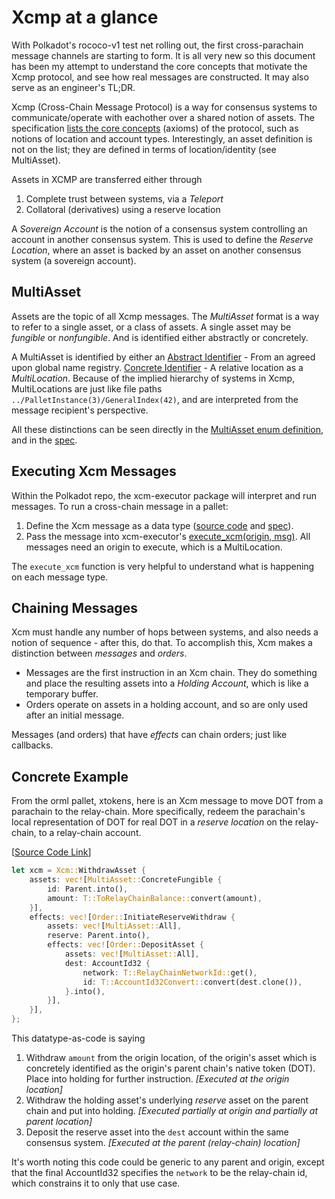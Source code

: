 # Xcmp at a glance
With Polkadot's rococo-v1 test net rolling out, the first cross-parachain message channels are starting to form. It is all very new so this document has been my attempt to understand the core concepts that motivate the Xcmp protocol, and see how real messages are constructed. It may also serve as an engineer's TL;DR.

Xcmp (Cross-Chain Message Protocol) is a way for consensus systems to communicate/operate with eachother over a shared notion of assets. The specification [lists the core concepts](https://github.com/paritytech/xcm-format#definitions) (axioms) of the protocol, such as notions of location and account types. Interestingly, an asset definition is not on the list; they are defined in terms of location/identity (see MultiAsset).

Assets in XCMP are transferred either through
1. Complete trust between systems, via a *Teleport*
2. Collatoral (derivatives) using a reserve location

A *Sovereign Account* is the notion of a consensus system controlling an account in another consensus system. This is used to define the *Reserve Location*, where an asset is backed by an asset on another consensus system (a sovereign account).

## MultiAsset
Assets are the topic of all Xcmp messages. The *MultiAsset* format is a way to refer to a single asset, or a class of assets. A single asset may be *fungible* or *nonfungible*. And is identified either abstractly or concretely.

A MultiAsset is identified by either an
[Abstract Identifier](https://github.com/paritytech/xcm-format#abstract-identifiers) - From an agreed upon global name registry.
[Concrete Identifier](https://github.com/paritytech/xcm-format#concrete-identifiers) - A relative location as a *MultiLocation*. Because of the implied hierarchy of systems in Xcmp, MultiLocations are just like file paths `../PalletInstance(3)/GeneralIndex(42)`, and are interpreted from the message recipient's perspective.

All these distinctions can be seen directly in the [MultiAsset enum definition](https://github.com/paritytech/polkadot/blob/8daf974142f1a29624e6598ccb167c0d238f7134/xcm/src/v0/multi_asset.rs#L108), and in the [spec](https://github.com/paritytech/xcm-format#format).

## Executing Xcm Messages
Within the Polkadot repo, the xcm-executor package will interpret and run messages. To run a cross-chain message in a pallet:
1. Define the Xcm message as a data type ([source code](https://github.com/paritytech/polkadot/blob/8daf974142f1a29624e6598ccb167c0d238f7134/xcm/src/v0/mod.rs#L64) and [spec](https://github.com/paritytech/xcm-format#xcm-message-types)).
2. Pass the message into xcm-executor's [execute_xcm(origin, msg)](https://github.com/paritytech/polkadot/blob/10b0d793302d20e8fbe78b13d5be4d662380ae72/xcm/xcm-executor/src/lib.rs#L38). All messages need an origin to execute, which is a MultiLocation.

The `execute_xcm` function is very helpful to understand what is happening on each message type.

## Chaining Messages
Xcm must handle any number of hops between systems, and also needs a notion of sequence - after this, do that. To accomplish this, Xcm makes a distinction between *messages* and *orders*.
* Messages are the first instruction in an Xcm chain. They do something and place the resulting assets into a *Holding Account*, which is like a temporary buffer.
* Orders operate on assets in a holding account, and so are only used after an initial message.

Messages (and orders) that have *effects* can chain orders; just like callbacks.

## Concrete Example
From the orml pallet, xtokens, here is an Xcm message to move DOT from a parachain to the relay-chain. More specifically, redeem the parachain's local representation of DOT for real DOT in a *reserve location* on the relay-chain, to a relay-chain account.

[[Source Code Link](https://github.com/open-web3-stack/open-runtime-module-library/blob/06d37423846b986c2fc4880c2427bd2a0e71137d/xtokens/src/lib.rs#L130)]
```rust
let xcm = Xcm::WithdrawAsset {
	assets: vec![MultiAsset::ConcreteFungible {
		id: Parent.into(),
		amount: T::ToRelayChainBalance::convert(amount),
	}],
	effects: vec![Order::InitiateReserveWithdraw {
		assets: vec![MultiAsset::All],
		reserve: Parent.into(),
		effects: vec![Order::DepositAsset {
			assets: vec![MultiAsset::All],
			dest: AccountId32 {
				network: T::RelayChainNetworkId::get(),
				id: T::AccountId32Convert::convert(dest.clone()),
			}.into(),
		}],
	}],
};
```

This datatype-as-code is saying
1. Withdraw `amount` from the origin location, of the origin's asset which is concretely identified as the origin's parent chain's native token (DOT). Place into holding for further instruction. *[Executed at the origin location]*
2. Withdraw the holding asset's underlying *reserve* asset on the parent chain and put into holding. *[Executed partially at origin and partially at parent location]*
3. Deposit the reserve asset into the `dest` account within the same consensus system. *[Executed at the parent (relay-chain) location]*

It's worth noting this code could be generic to any parent and origin, except that the final AccountId32 specifies the `network` to be the relay-chain id, which constrains it to only that use case.